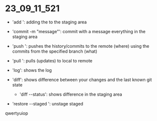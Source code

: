 # 23_09_11_521

- 'add <FILENAME>': adding the <FILENAME> to the staging area

- 'commit -m "message"': commit with a message everything in the staging area

- 'push <WHERE> <WHAT>': pushes the history/commits to the remote (where) using the commits from the specified branch (what)

- 'pull <WHERE> <WHAT>': pulls (updates) to local to remote

- 'log': shows the log

- 'diff': shows difference between your changes and the last known git state
    - 'diff --status': shows difference in the staging area

- 'restore --staged <FILE>': unstage staged <FILE>

qwertyuiop